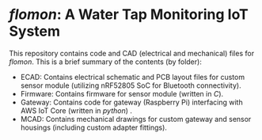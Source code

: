 # _flomon_: A Water Tap Monitoring IoT System
This repository contains code and CAD (electrical and mechanical) files for _flomon_. This is a brief summary of the contents (by folder):
- ECAD: Contains electrical schematic and PCB layout files for custom sensor module (utilizing nRF52805 SoC for Bluetooth connectivity).
- Firmware: Contains firmware for sensor module (written in _C_).
- Gateway: Contains code for gateway (Raspberry Pi) interfacing with AWS IoT Core (written in _python_) .
- MCAD: Contains mechanical drawings for custom gateway and sensor housings (including custom adapter fittings).
